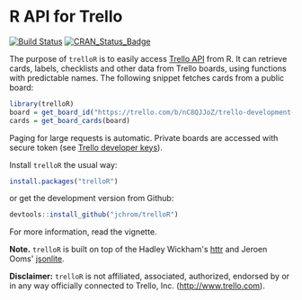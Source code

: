
<!-- README.md is generated from README.Rmd. Please edit that file -->
R API for Trello
================

[![Build Status](https://travis-ci.org/jchrom/trelloR.svg?branch=master)](https://travis-ci.org/jchrom/trelloR) [![CRAN\_Status\_Badge](http://www.r-pkg.org/badges/version/trelloR)](http://cran.r-project.org/package=trelloR)

The purpose of `trelloR` is to easily access [Trello API](https://developers.trello.com/) from R. It can retrieve cards, labels, checklists and other data from Trello boards, using functions with predictable names. The following snippet fetches cards from a public board:

``` r
library(trelloR)
board = get_board_id("https://trello.com/b/nC8QJJoZ/trello-development-roadmap")
cards = get_board_cards(board)
```

Paging for large requests is automatic. Private boards are accessed with secure token (see [Trello developer keys](https://developers.trello.com/get-started/start-building#connect)).

Install `trelloR` the usual way:

``` r
install.packages("trelloR")
```

or get the development version from Github:

``` r
devtools::install_github("jchrom/trelloR")
```

For more information, read the vignette.

**Note.** `trelloR` is built on top of the Hadley Wickham's [httr](https://cran.r-project.org/package=httr) and Jeroen Ooms' [jsonlite](https://cran.r-project.org/package=jsonlite).

**Disclaimer:** `trelloR` is not affiliated, associated, authorized, endorsed by or in any way officially connected to Trello, Inc. (<http://www.trello.com>).
